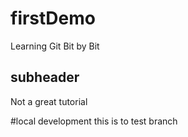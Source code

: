 # firstDemo
Learning Git Bit by Bit

## subheader
Not a great tutorial

#local development
this is to test branch